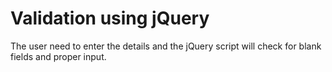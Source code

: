 # Validation using jQuery

The user need to enter the details and the jQuery script will check for blank fields and proper input.